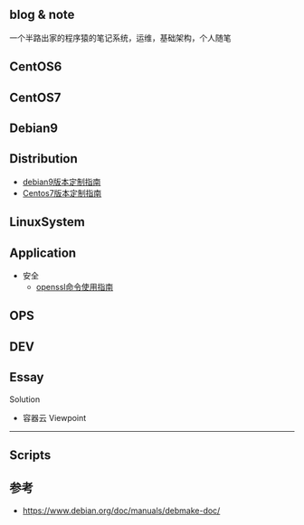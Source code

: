blog & note
---
一个半路出家的程序猿的笔记系统，运维，基础架构，个人随笔

CentOS6
---

CentOS7  
---

Debian9
---

Distribution
---
* [debian9版本定制指南](https://github.com/panhaitao/markdown-blog/blob/master/Archives/Distribution/debian9-iso-custom.md)
* [Centos7版本定制指南](https://github.com/panhaitao/centos7-custom-iso-build/blob/master/README.md)

LinuxSystem  
---

Application
---
* 安全
  * [openssl命令使用指南](https://github.com/panhaitao/markdown-blog/blob/master/Archives/Application/openssl-howto.md)

OPS  
---
DEV
---
Essay  
---
Solution 
* 容器云
Viewpoint
---
Scripts  
---
参考
---
* https://www.debian.org/doc/manuals/debmake-doc/
